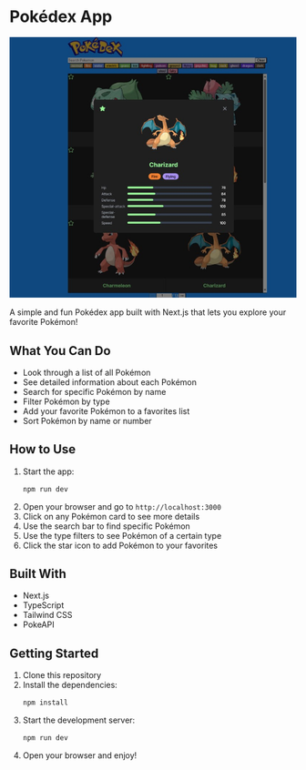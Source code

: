 # Pokédex App

![Pokédex Logo](/public/pokemonThumb.jpg)

A simple and fun Pokédex app built with Next.js that lets you explore your favorite Pokémon!

## What You Can Do

- Look through a list of all Pokémon
- See detailed information about each Pokémon
- Search for specific Pokémon by name
- Filter Pokémon by type
- Add your favorite Pokémon to a favorites list
- Sort Pokémon by name or number

## How to Use

1. Start the app:
   ```bash
   npm run dev
   ```
2. Open your browser and go to `http://localhost:3000`
3. Click on any Pokémon card to see more details
4. Use the search bar to find specific Pokémon
5. Use the type filters to see Pokémon of a certain type
6. Click the star icon to add Pokémon to your favorites

## Built With

- Next.js
- TypeScript
- Tailwind CSS
- PokeAPI

## Getting Started

1. Clone this repository
2. Install the dependencies:
   ```bash
   npm install
   ```
3. Start the development server:
   ```bash
   npm run dev
   ```
4. Open your browser and enjoy!


